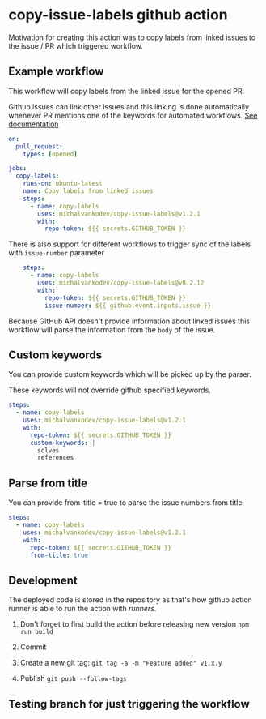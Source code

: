 # copy-issue-labels github action

Motivation for creating this action was to copy labels from linked issues to the issue / PR which triggered workflow.

## Example workflow

This workflow will copy labels from the linked issue for the opened PR.

Github issues can link other issues and this linking is done automatically whenever PR mentions one of the keywords for automated workflows. [See documentation](https://docs.github.com/en/free-pro-team@latest/github/managing-your-work-on-github/linking-a-pull-request-to-an-issue#linking-a-pull-request-to-an-issue-using-a-keyword)

```yml
on: 
  pull_request:
    types: [opened]

jobs:
  copy-labels:
    runs-on: ubuntu-latest
    name: Copy labels from linked issues
    steps:
      - name: copy-labels
        uses: michalvankodev/copy-issue-labels@v1.2.1
        with:
          repo-token: ${{ secrets.GITHUB_TOKEN }}
```

There is also support for different workflows to trigger sync of the labels with `issue-number` parameter

```yml
    steps:
      - name: copy-labels
        uses: michalvankodev/copy-issue-labels@v0.2.12
        with:
          repo-token: ${{ secrets.GITHUB_TOKEN }}
          issue-number: ${{ github.event.inputs.issue }}
```

Because GitHub API doesn't provide information about linked issues this workflow will parse the information from the `body` of the issue.

## Custom keywords

You can provide custom keywords which will be picked up by the parser.

These keywords will not override github specified keywords.

```yml
steps:
  - name: copy-labels
    uses: michalvankodev/copy-issue-labels@v1.2.1
    with:
      repo-token: ${{ secrets.GITHUB_TOKEN }}
      custom-keywords: |
        solves
        references
```

## Parse from title

You can provide from-title = true to parse the issue numbers from title

```yml
steps:
  - name: copy-labels
    uses: michalvankodev/copy-issue-labels@v1.2.1
    with:
      repo-token: ${{ secrets.GITHUB_TOKEN }}
      from-title: true
```

## Development

The deployed code is stored in the repository as that's how github action runner is able to run the action with _runners_.

1. Don't forget to first build the action before releasing new version
  `npm run build`

2. Commit
3. Create a new git tag: `git tag -a -m "Feature added" v1.x.y`
4. Publish `git push --follow-tags`

## Testing branch for just triggering the workflow
